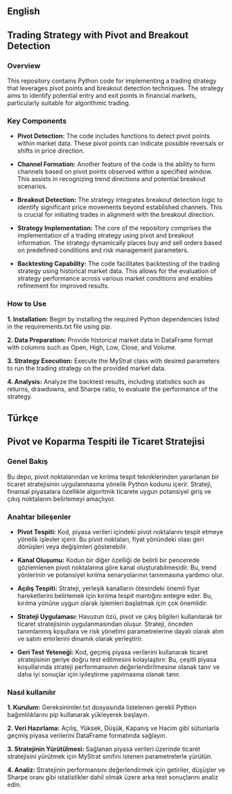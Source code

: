 ## English
## Trading Strategy with Pivot and Breakout Detection

### Overview
This repository contains Python code for implementing a trading strategy that leverages pivot points and breakout detection techniques. The strategy aims to identify potential entry and exit points in financial markets, particularly suitable for algorithmic trading.

### Key Components
- **Pivot Detection:** The code includes functions to detect pivot points within market data. These pivot points can indicate possible reversals or shifts in price direction.

- **Channel Formation:** Another feature of the code is the ability to form channels based on pivot points observed within a specified window. This assists in recognizing trend directions and potential breakout scenarios.

- **Breakout Detection:** The strategy integrates breakout detection logic to identify significant price movements beyond established channels. This is crucial for initiating trades in alignment with the breakout direction.

- **Strategy Implementation:** The core of the repository comprises the implementation of a trading strategy using pivot and breakout information. The strategy dynamically places buy and sell orders based on predefined conditions and risk management parameters.

- **Backtesting Capability:** The code facilitates backtesting of the trading strategy using historical market data. This allows for the evaluation of strategy performance across various market conditions and enables refinement for improved results.

### How to Use
**1. Installation:** Begin by installing the required Python dependencies listed in the requirements.txt file using pip.

**2. Data Preparation:** Provide historical market data in DataFrame format with columns such as Open, High, Low, Close, and Volume.

**3. Strategy Execution:** Execute the MyStrat class with desired parameters to run the trading strategy on the provided market data.

**4. Analysis:** Analyze the backtest results, including statistics such as returns, drawdowns, and Sharpe ratio, to evaluate the performance of the strategy.


## Türkçe 
## Pivot ve Koparma Tespiti ile Ticaret Stratejisi

### Genel Bakış
Bu depo, pivot noktalarından ve kırılma tespit tekniklerinden yararlanan bir ticaret stratejisinin uygulanmasına yönelik Python kodunu içerir. Strateji, finansal piyasalara özellikle algoritmik ticarete uygun potansiyel giriş ve çıkış noktalarını belirlemeyi amaçlıyor.

### Anahtar bileşenler
- **Pivot Tespiti:** Kod, piyasa verileri içindeki pivot noktalarını tespit etmeye yönelik işlevler içerir. Bu pivot noktaları, fiyat yönündeki olası geri dönüşleri veya değişimleri gösterebilir.

- **Kanal Oluşumu:** Kodun bir diğer özelliği de belirli bir pencerede gözlemlenen pivot noktalarına göre kanal oluşturabilmesidir. Bu, trend yönlerinin ve potansiyel kırılma senaryolarının tanınmasına yardımcı olur.

- **Açılış Tespiti:** Strateji, yerleşik kanalların ötesindeki önemli fiyat hareketlerini belirlemek için kırılma tespit mantığını entegre eder. Bu, kırılma yönüne uygun olarak işlemleri başlatmak için çok önemlidir.

- **Strateji Uygulaması:** Havuzun özü, pivot ve çıkış bilgileri kullanılarak bir ticaret stratejisinin uygulanmasından oluşur. Strateji, önceden tanımlanmış koşullara ve risk yönetimi parametrelerine dayalı olarak alım ve satım emirlerini dinamik olarak yerleştirir.

- **Geri Test Yeteneği:** Kod, geçmiş piyasa verilerini kullanarak ticaret stratejisinin geriye doğru test edilmesini kolaylaştırır. Bu, çeşitli piyasa koşullarında strateji performansının değerlendirilmesine olanak tanır ve daha iyi sonuçlar için iyileştirme yapılmasına olanak tanır.

### Nasıl kullanılır
**1. Kurulum:** Gereksinimler.txt dosyasında listelenen gerekli Python bağımlılıklarını pip kullanarak yükleyerek başlayın.

**2. Veri Hazırlama:** Açılış, Yüksek, Düşük, Kapanış ve Hacim gibi sütunlarla geçmiş piyasa verilerini DataFrame formatında sağlayın.

**3. Stratejinin Yürütülmesi:** Sağlanan piyasa verileri üzerinde ticaret stratejisini yürütmek için MyStrat sınıfını istenen parametrelerle yürütün.

**4. Analiz:** Stratejinin performansını değerlendirmek için getiriler, düşüşler ve Sharpe oranı gibi istatistikler dahil olmak üzere arka test sonuçlarını analiz edin.